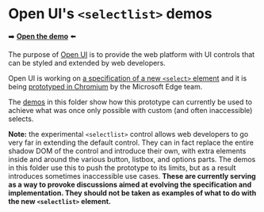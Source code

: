 # Open UI's `<selectlist>` demos

➡️ **[Open the demo](https://microsoftedge.github.io/Demos/selectlist/)** ⬅️

The purpose of [Open UI](https://open-ui.org/) is to provide the web platform with UI controls that can be styled and extended by web developers.

Open UI is working on [a specification of a new `<select>` element](https://open-ui.org/components/select) and it is being [prototyped in Chromium](https://chromestatus.com/feature/5737365999976448) by the Microsoft Edge team.

The [demos](https://microsoftedge.github.io/Demos/selectlist/) in this folder show how this prototype can currently be used to achieve what was once only possible with custom (and often inaccessible) selects.

**Note:** the experimental `<selectlist>` control allows web developers to go very far in extending the default control. They can in fact replace the entire shadow DOM of the control and introduce their own, with extra elements inside and around the various button, listbox, and options parts. The demos in this folder use this to push the prototype to its limits, but as a result introduces sometimes inaccessible use cases. **These are currently serving as a way to provoke discussions aimed at evolving the specification and implementation. They should not be taken as examples of what to do with the new `<selectlist>` element.**
